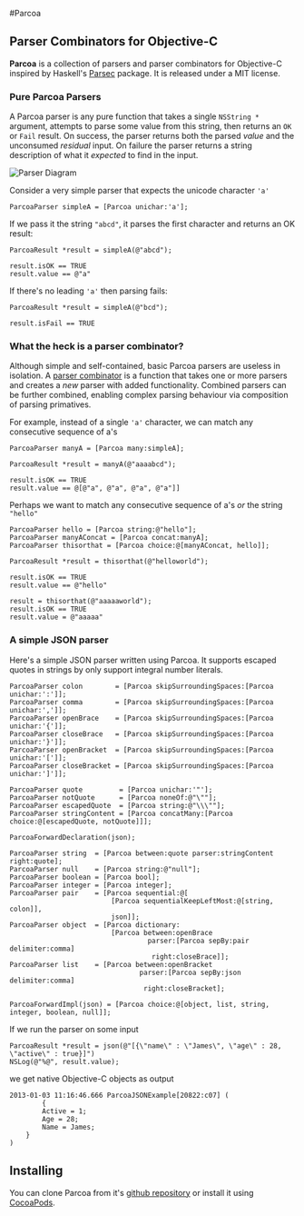 #Parcoa
## Parser Combinators for Objective-C
**Parcoa** is a collection of parsers and parser combinators for Objective-C inspired by Haskell's [Parsec](http://www.haskell.org/haskellwiki/Parsec) package. It is released under a MIT license.

### Pure Parcoa Parsers
A Parcoa parser is any pure function that takes a single `NSString *` argument, attempts to parse some value from this string, then returns an `OK` or `Fail` result. On success, the parser returns both the parsed *value* and the unconsumed *residual* input. On failure the parser returns a string description of what it *expected* to find in the input.

![Parser Diagram](https://raw.github.com/brotchie/Parcoa/master/docs/diagrams/parser.png)

Consider a very simple parser that expects the unicode character `'a'`

    ParcoaParser simpleA = [Parcoa unichar:'a'];

If we pass it the string `"abcd"`, it parses the first character and returns an OK result:

    ParcoaResult *result = simpleA(@"abcd");
    
    result.isOK == TRUE
    result.value == @"a"

If there's no leading `'a'` then parsing fails:

    ParcoaResult *result = simpleA(@"bcd");
    
    result.isFail == TRUE

### What the heck is a parser combinator?
Although simple and self-contained, basic Parcoa parsers are useless in isolation. A [parser combinator](http://en.wikipedia.org/wiki/Parser_combinator) is a function that takes one or more parsers and creates a *new* parser with added functionality. Combined parsers can be further combined, enabling complex parsing behaviour via composition of parsing primatives.

For example, instead of a single `'a'` character, we can match any consecutive sequence of a's

```
ParcoaParser manyA = [Parcoa many:simpleA];

ParcoaResult *result = manyA(@"aaaabcd");

result.isOK == TRUE
result.value == @[@"a", @"a", @"a", @"a"]]
```

Perhaps we want to match any consecutive sequence of a's *or* the string `"hello"`
```
ParcoaParser hello = [Parcoa string:@"hello"];
ParcoaParser manyAConcat = [Parcoa concat:manyA];
ParcoaParser thisorthat = [Parcoa choice:@[manyAConcat, hello]];

ParcoaResult *result = thisorthat(@"helloworld");

result.isOK == TRUE
result.value == @"hello"

result = thisorthat(@"aaaaaworld");
result.isOK == TRUE
result.value = @"aaaaa"

```
### A simple JSON parser
Here's a simple JSON parser written using Parcoa. It supports escaped quotes in strings by only support integral number literals.

```objc
ParcoaParser colon        = [Parcoa skipSurroundingSpaces:[Parcoa unichar:':']];
ParcoaParser comma        = [Parcoa skipSurroundingSpaces:[Parcoa unichar:',']];
ParcoaParser openBrace    = [Parcoa skipSurroundingSpaces:[Parcoa unichar:'{']];
ParcoaParser closeBrace   = [Parcoa skipSurroundingSpaces:[Parcoa unichar:'}']];
ParcoaParser openBracket  = [Parcoa skipSurroundingSpaces:[Parcoa unichar:'[']];
ParcoaParser closeBracket = [Parcoa skipSurroundingSpaces:[Parcoa unichar:']']];

ParcoaParser quote         = [Parcoa unichar:'"'];
ParcoaParser notQuote      = [Parcoa noneOf:@"\""];
ParcoaParser escapedQuote  = [Parcoa string:@"\\\""];
ParcoaParser stringContent = [Parcoa concatMany:[Parcoa choice:@[escapedQuote, notQuote]]];

ParcoaForwardDeclaration(json);

ParcoaParser string  = [Parcoa between:quote parser:stringContent right:quote];
ParcoaParser null    = [Parcoa string:@"null"];
ParcoaParser boolean = [Parcoa bool];
ParcoaParser integer = [Parcoa integer];
ParcoaParser pair    = [Parcoa sequential:@[
                         [Parcoa sequentialKeepLeftMost:@[string, colon]],
                         json]];
ParcoaParser object  = [Parcoa dictionary:
                         [Parcoa between:openBrace
                                  parser:[Parcoa sepBy:pair delimiter:comma]
                                   right:closeBrace]];
ParcoaParser list    = [Parcoa between:openBracket
                                parser:[Parcoa sepBy:json delimiter:comma] 
                                 right:closeBracket];
                                 
ParcoaForwardImpl(json) = [Parcoa choice:@[object, list, string, integer, boolean, null]];
```

If we run the parser on some input

    ParcoaResult *result = json(@"[{\"name\" : \"James\", \"age\" : 28, \"active\" : true}]")
    NSLog(@"%@", result.value);

we get native Objective-C objects as output

    2013-01-03 11:16:46.666 ParcoaJSONExample[20822:c07] (
            {
            Active = 1;
            Age = 28;
            Name = James;
        }
    )

## Installing
You can clone Parcoa from it's [github repository](https://github.com/brotchie/Parcoa) or install it using [CocoaPods](http://cocoapods.org/).
